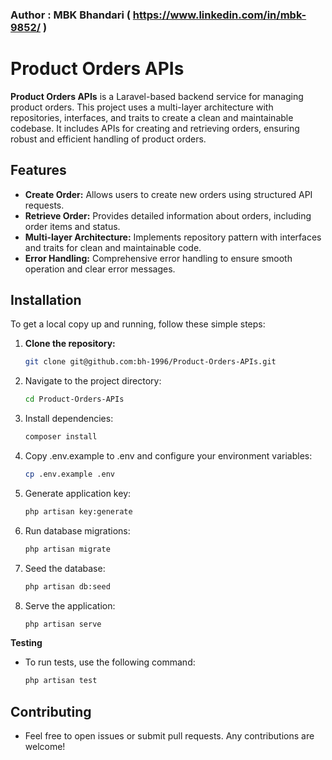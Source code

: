 ### Author : MBK Bhandari ( https://www.linkedin.com/in/mbk-9852/ )

# Product Orders APIs

**Product Orders APIs** is a Laravel-based backend service for managing product orders. This project uses a multi-layer architecture with repositories, interfaces, and traits to create a clean and maintainable codebase. It includes APIs for creating and retrieving orders, ensuring robust and efficient handling of product orders.

## Features

- **Create Order:** Allows users to create new orders using structured API requests.
- **Retrieve Order:** Provides detailed information about orders, including order items and status.
- **Multi-layer Architecture:** Implements repository pattern with interfaces and traits for clean and maintainable code.
- **Error Handling:** Comprehensive error handling to ensure smooth operation and clear error messages.

## Installation

To get a local copy up and running, follow these simple steps:

1. **Clone the repository:**

   ```bash
   git clone git@github.com:bh-1996/Product-Orders-APIs.git

2. Navigate to the project directory:
    ```bash
    cd Product-Orders-APIs

3. Install dependencies:
    ```bash
    composer install


4. Copy .env.example to .env and configure your environment variables:
    ```bash
    cp .env.example .env

5. Generate application key:
    ```bash
    php artisan key:generate

6. Run database migrations:
    ```bash
   php artisan migrate

7. Seed the database:
    ```bash
    php artisan db:seed

8. Serve the application:
    ```bash
    php artisan serve


**Testing**
- To run tests, use the following command:
    ```bash
    php artisan test

## Contributing
- Feel free to open issues or submit pull requests. Any contributions are welcome!

